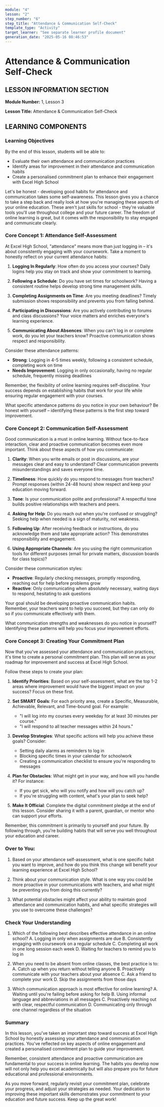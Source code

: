 ```yaml
---
module: "4"
lesson: "2"
step_number: "6"
step_title: "Attendance & Communication Self‑Check"
template_type: "Activity"
target_learner: "See separate learner profile document"
generation_date: "2025-05-16 08:46:53"
---
```


# Attendance & Communication Self‑Check

## LESSON INFORMATION SECTION

**Module Number:** 1, Lesson 3

**Lesson Title:** Attendance & Communication Self-Check

## LEARNING COMPONENTS

### Learning Objectives

By the end of this lesson, students will be able to:

- Evaluate their own attendance and communication practices
- Identify areas for improvement in their attendance and communication habits
- Create a personalised commitment plan to enhance their engagement with Excel High School

Let's be honest - developing good habits for attendance and communication takes some self-awareness. This lesson gives you a chance to take a step back and really look at how you're managing these aspects of your online education. These aren't just skills for school - they're valuable tools you'll use throughout college and your future career. The freedom of online learning is great, but it comes with the responsibility to stay engaged and communicate clearly.

### Core Concept 1: Attendance Self-Assessment

At Excel High School, "attendance" means more than just logging in – it's about consistently engaging with your coursework. Take a moment to honestly reflect on your current attendance habits:

1. **Logging In Regularly**: How often do you access your courses? Daily logins help you stay on track and show your commitment to learning.

2. **Following a Schedule**: Do you have set times for schoolwork? Having a consistent routine helps develop strong time management skills.

3. **Completing Assignments on Time**: Are you meeting deadlines? Timely submission shows responsibility and prevents you from falling behind.

4. **Participating in Discussions**: Are you actively contributing to forums and class discussions? Your voice matters and enriches everyone's learning experience.

5. **Communicating About Absences**: When you can't log in or complete work, do you let your teachers know? Proactive communication shows respect and responsibility.

Consider these attendance patterns:
- **Strong**: Logging in 4-5 times weekly, following a consistent schedule, completing work on time
- **Needs Improvement**: Logging in only occasionally, having no regular schedule, frequently missing deadlines

Remember, the flexibility of online learning requires self-discipline. Your success depends on establishing habits that work for your life while ensuring regular engagement with your courses.

What specific attendance patterns do you notice in your own behaviour? Be honest with yourself – identifying these patterns is the first step toward improvement.

### Core Concept 2: Communication Self-Assessment

Good communication is a must in online learning. Without face-to-face interaction, clear and proactive communication becomes even more important. Think about these aspects of how you communicate:

1. **Clarity**: When you write emails or post in discussions, are your messages clear and easy to understand? Clear communication prevents misunderstandings and saves everyone time.

2. **Timeliness**: How quickly do you respond to messages from teachers? Prompt responses (within 24-48 hours) show respect and keep your education moving forward.

3. **Tone**: Is your communication polite and professional? A respectful tone builds positive relationships with teachers and peers.

4. **Asking for Help**: Do you reach out when you're confused or struggling? Seeking help when needed is a sign of maturity, not weakness.

5. **Following Up**: After receiving feedback or instructions, do you acknowledge them and take appropriate action? This demonstrates responsibility and engagement.

6. **Using Appropriate Channels**: Are you using the right communication tools for different purposes (email for private matters, discussion boards for class topics)?

Consider these communication styles:
- **Proactive**: Regularly checking messages, promptly responding, reaching out for help before problems grow
- **Reactive**: Only communicating when absolutely necessary, waiting days to respond, hesitating to ask questions

Your goal should be developing proactive communication habits. Remember, your teachers want to help you succeed, but they can only do so if you communicate effectively with them.

What communication strengths and weaknesses do you notice in yourself? Identifying these patterns will help you focus your improvement efforts.

### Core Concept 3: Creating Your Commitment Plan

Now that you've assessed your attendance and communication practices, it's time to create a personal commitment plan. This plan will serve as your roadmap for improvement and success at Excel High School.

Follow these steps to create your plan:

1. **Identify Priorities**: Based on your self-assessment, what are the top 1-2 areas where improvement would have the biggest impact on your success? Focus on these first.

2. **Set SMART Goals**: For each priority area, create a Specific, Measurable, Achievable, Relevant, and Time-bound goal. For example:
   - "I will log into my courses every weekday for at least 30 minutes per course."
   - "I will respond to all teacher messages within 24 hours."

3. **Develop Strategies**: What specific actions will help you achieve these goals? Consider:
   - Setting daily alarms as reminders to log in
   - Blocking specific times in your calendar for schoolwork
   - Creating a communication checklist to ensure you're responding to messages

4. **Plan for Obstacles**: What might get in your way, and how will you handle it? For instance:
   - If you get sick, who will you notify and how will you catch up?
   - If you're struggling with content, what's your plan to seek help?

5. **Make It Official**: Complete the digital commitment pledge at the end of this lesson. Consider sharing it with a parent, guardian, or mentor who can support your efforts.

Remember, this commitment is primarily to yourself and your future. By following through, you're building habits that will serve you well throughout your education and career.

### Over to You:

1. Based on your attendance self-assessment, what is one specific habit you want to improve, and how do you think this change will benefit your learning experience at Excel High School?

2. Think about your communication style. What is one way you could be more proactive in your communications with teachers, and what might be preventing you from doing this currently?

3. What potential obstacles might affect your ability to maintain good attendance and communication habits, and what specific strategies will you use to overcome these challenges?

### Check Your Understanding

1. Which of the following best describes effective attendance in an online school?
   A. Logging in only when assignments are due
   B. Consistently engaging with coursework on a regular schedule
   C. Completing all work in one long session each week
   D. Waiting for teachers to remind you to log in

2. When you need to be absent from online classes, the best practice is to:
   A. Catch up when you return without telling anyone
   B. Proactively communicate with your teachers about your absence
   C. Ask a friend to complete your work
   D. Skip the assignments from those days

3. Which communication approach is most effective for online learning?
   A. Waiting until you're failing before asking for help
   B. Using informal language and abbreviations in all messages
   C. Proactively reaching out with clear, respectful communication
   D. Communicating only through one channel regardless of the situation

### Summary

In this lesson, you've taken an important step toward success at Excel High School by honestly assessing your attendance and communication practices. You've reflected on key aspects of online engagement and created a personalised commitment plan to guide your improvement.

Remember, consistent attendance and proactive communication are fundamental to your success in online learning. The habits you develop now will not only help you excel academically but will also prepare you for future educational and professional environments.

As you move forward, regularly revisit your commitment plan, celebrate your progress, and adjust your strategies as needed. Your dedication to improving these important skills demonstrates your commitment to your education and future success. Keep up the great work!